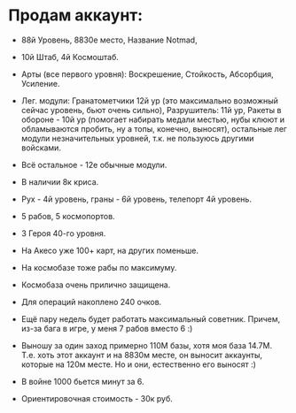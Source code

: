 # Продам аккаунт:
* 88й Уровень, 8830е место, Название Notmad,
* 10й Штаб, 4й Космоштаб.
* Арты (все первого уровня): Воскрешение, Стойкость, Абсорбция, Усиление.
* Лег. модули: Гранатометчики 12й ур (это максимально возможный сейчас уровень, бьют очень сильно), Разрушитель: 11й ур, Ракеты в обороне - 10й ур (помогает набирать медали местью, нубы клюют и обламываются пробить, ну а топы, конечно, выносят), остальные лег модули незначительных уровней, т.к. не пользуюсь другими войсками.
* Всё остальное - 12е обычные модули.
* В наличии 8к криса.
* Рух - 4й уровень, граны - 6й уровень, телепорт 4й уровень.
* 5 рабов, 5 космопортов.
* 3 Героя 40-го уровня.
* На Акесо уже 100+ карт, на других поменьше.
* На космобазе тоже рабы по максимуму.
* Космобаза очень прилично защищена.
* Для операций накоплено 240 очков.

* Ещё пару недель будет работать максимальный советник. Причем, из-за бага в игре, у меня 7 рабов вместо 6 :)

* Выношу за один заход примерно 110М базы, хотя моя база 14.7M. Т.е. хоть этот аккаунт и на 8830м месте, он выносит аккаунты, которые на 120м месте. Но и они, естественно его выносят :)

* В войне 1000 бьется минут за 6.

* Ориентировочная стоимость - 30к руб.
